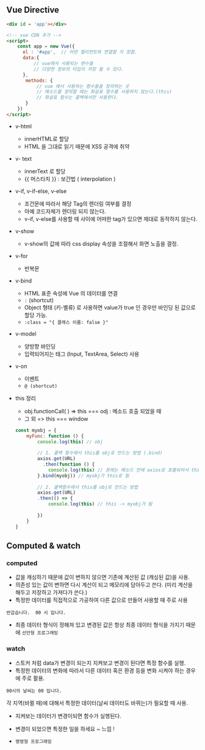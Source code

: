## Vue Directive

```html
<div id = 'app'></div>

<!-- vue CDN 추가 -->
<script>
	const app = new Vue({
      el : '#app',  // 어떤 엘리먼트와 연결할 지 정함.
      data:{
          // vue에서 사용되는 변수들
          // 다양한 정보의 타입이 저장 될 수 있다.
      },
       methods: {
           // vue 에서 사용하는 함수들을 정의하는 곳
           // 메소드를 정의할 때는 화살표 함수를 사용하지 않는다.(this)
           // 화살표 함수는 콜백에서만 사용한다. 
       }
    })
</script>
```

- v-html

  - innerHTML로 할당
  - HTML 을 그대로 읽기 때문에 XSS 공격에 취약 

- v- text

  - innerText 로 할당
  - {{ 머스타치 }} : 보간법 ( interpolation )

- v-if, v-if-else, v-else

  - 조건문에 따라서 해당 Tag의 렌더링 여부를 결정
  - 아예 코드자체가 렌더링 되지 않는다.
  - v-if, v-else를 사용할 때 사이에 어떠한 tag가 있으면 제대로 동작하지 않는다.

- v-show

  - v-show의 값에 따라 css display 속성을 조절해서 화면 노출을 결정.

- v-for 

  - 반복문

- v-bind 

  - HTML 표준 속성에 Vue 의 데이터를 연결 
  - `:`  (shortcut)
  - Object 형태 (키-벨류) 로 사용하면 value가 true 인 경우만 바인딩 된 값으로 할당 가능.
  - `:class = "{ 클래스 이름: false }"`

- v-model

  - 양방향 바인딩
  - 입력되어지는 태그 (Input, TextArea, Select) 사용

- v-on

  - 이벤트
  - `@ (shortcut)`

- this 정리

  - obj.functionCall( ) => this === odj : 메소드 호출 되었을 때
  - 그 외 => this  === window

  ```javascript
  const myobj = {
      myFunc: function () {
          console.log(this) // obj
          
          // 1. 콜백 함수에서 this를 obj로 만드는 방법 (.bind)
          axios.get(URL)
          	.then(function () {
              console.log(this) // 원래는 메소드 안에 axios로 호출되어서 this 는 window 이다.
          }.bind(myobj)) // myobj가 this로 됨  
          
          // 2. 콜백함수에서 this를 obj로 만드는 방법
          axios.get(URL)
          .then(() => {
              console.log(this) // this -> myobj가 됨 
          
          })
      }
  }
  ```

  

## Computed & watch

### computed

- 값을 캐싱하기 때문에 값이 변하지 않으면 기존에 계산된 값 (캐싱된 값)을 사용.
- 의존성 있는 값이 변하면 다시 계산이 되고 메모리에 담아두고 쓴다. (미리 계산을 해두고 저장하고 가져다가 쓴다.) 
- 특정한 데이터를 직접적으로 가공하여 다른 값으로 만들어 사용할 때 주로 사용

`반갑습니다.  00 시 입니다.`

- 최종 데이터 형식이 정해져 있고 변경된 값은 항상 최종 데이터 형식을 가지기 때문에 `선언형 프로그래밍`



### watch

- 스토커 처럼 data가 변경이 되는지 지켜보고 변경이 된다면 특정 함수를 실행.
- 특정한 데이터의 변화에 따라서 다른 데이터 혹은 환경 등을 변화 시켜야 하는 경우에 주로 활용.

`00시의 날씨는 00 입니다. ` 

각 지역(바뀔 때)에 대해서 특정한 데이터(날씨 데이터도 바뀌는)가 필요할 때 사용. 

- 지켜보는 데이터가 변경이되면 함수가 실행된다.

- 변경이 되었으면 특정한 일을 하세요 ~ 느낌 ! 
- `명령형 프로그래밍`

